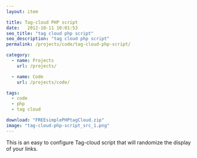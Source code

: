 ```yaml
---
layout: item

title: Tag-cloud PHP script
date:   2012-10-11 10:01:53
seo_title: "tag cloud php script"
seo_description: "tag cloud php script"
permalink: /projects/code/tag-cloud-php-script/

category:
  - name: Projects
    url: /projects/

  - name: Code
    url: /projects/code/

tags: 
  - code
  - php
  - tag cloud

download: "FREEsimplePHPtagCloud.zip"
image: "tag-cloud-php-script_src_1.png"
---
```


This is an easy to configure Tag-cloud script that will randomize the display of your links.